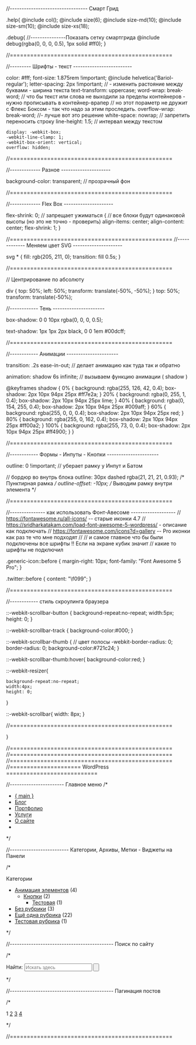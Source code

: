 //--------------------------------- Смарт Грид

.help{
  @include col();
  @include size(6);
  @include size-md(10);
  @include size-sm(10);
  @include size-xs(18);

  .debug{ //---------------Показать сетку смартгрида
    @include debug(rgba(0, 0, 0, 0.5), 1px solid #ff0);
  }

//================================================


//--------- Шрифты - текст -------------------------


  color: #fff;
  font-size: 1.875rem !important;
  @include helvetica('Bariol-regular');
  letter-spacing: 2px !important; // - изменить растояние между буквами - ширина текста
  text-transform: uppercase;
  word-wrap: break-word;  // что бы текст или слова не выходили за пределы контейнеров  - нужно прописывать в контейнер-врапер
  // но этот пораметр не дружит с Флекс Боксом - так что надо за этим проследить.
  overflow-wrap: break-word; //- лучше вот это решение
  white-space: nowrap; // запретить переносить строку
  line-height: 1.5; // интервал между текстом


    display: -webkit-box;
    -webkit-line-clamp: 1;
    -webkit-box-orient: vertical;
    overflow: hidden;

  

//================================================


//------------- Разное ---------------------

background-color: transparent; // прозрачный фон

//================================================



//------------- Flex Box ---------------------

flex-shrink: 0; // запрещает ужиматься
{ // все блоки будут одинаковой высоты (но это не точно - проверить)
  align-items: center;
  align-content: center;
  flex-shrink: 1;
}

//================================================
//------------- Меняем цвет SVG ---------------------

svg * {
  fill: rgb(205, 211, 0);
  transition: fill 0.5s;
}

//================================================


// Центрирование по абсолюту

div {
      top: 50%;
      left: 50%;
      transform: translate(-50%, -50%);
}
    top: 50%;
    transform: translate(-50%);



//------------ Тень ----------------------

  box-shadow: 0 0 10px rgba(0, 0, 0, 0.5);

  text-shadow: 1px 1px 2px black, 0 0 1em #00dcff;


//================================================




//------------ Анимации ----------------------


  transition: .2s ease-in-out;  // делает анимацию как туда так и обратно


  animation: shadow 6s infinite; // вызываем функцию анимации  ( shadow )

  @keyframes shadow {
    0% {
      background: rgba(255, 126, 42, 0.4);
      box-shadow: 2px 10px 94px 25px #ff7e2a; }
    20% {
      background: rgba(0, 255, 1, 0.4);
      box-shadow: 2px 10px 94px 25px lime; }
    40% {
      background: rgba(0, 154, 255, 0.4);
      box-shadow: 2px 10px 94px 25px #009aff; }
    60% {
      background: rgba(255, 0, 0, 0.4);
      box-shadow: 2px 10px 94px 25px red; }
    80% {
      background: rgba(255, 0, 162, 0.4);
      box-shadow: 2px 10px 94px 25px #ff00a2; }
    100% {
      background: rgba(255, 73, 0, 0.4);
      box-shadow: 2px 10px 94px 25px #ff4900; } }


//================================================



//------------ Формы - Инпуты - Кнопки ----------------------

  outline: 0 !important; // уберает рамку у Инпут и Батом


 // бордюр во внутрь блока
  outline: 30px dashed rgba(21, 21, 21, 0.93); /* Пунктирная рамка */
  outline-offset: -10px; /* Выводим рамку внутри элемента */



//================================================





//--------------- как использовать Фонт-Авесоме -------------------
 //  https://fontawesome.ru/all-icons/ -- старые иконки 4.7
//   https://sridharkatakam.com/load-font-awesome-5-wordpress/    - описание как подключать
  // https://fontawesome.com/icons?d=gallery   -- Pro иконки как раз те что мне подходят
//<i class="fa fa-history"></i>
// и самое главное что бы были подключены все шрифты !! Если на экране кубик значит
// какие то шрифты не подключил

  .generic-icon::before {
     margin-right: 10px;
     font-family: "Font Awesome 5 Pro";
   }

  .twitter::before {
    content: "\f099";
  }


//================================================




//------------ стиль скроулинга браузера


  ::-webkit-scrollbar-button {
    background-repeat:no-repeat;
    width:5px;
    height: 0;
  }

  ::-webkit-scrollbar-track {
    background-color:#000;
  }

  ::-webkit-scrollbar-thumb { // цвет полосы
    -webkit-border-radius: 0;
    border-radius: 0;
    background-color:#721c24;
  }

  ::-webkit-scrollbar-thumb:hover{
    background-color:red;
  }

  ::-webkit-resizer{

    background-repeat:no-repeat;
    width:4px;
    height: 0;
  }

  ::-webkit-scrollbar{
    width: 8px;
  }


//================================================









}



//================================================
//================================================
//================================================
//=====================  WordPress  ===========================


//----------------------- Главное меню
/*
<nav>
<ul class="header-menu">

<li id="menu-item-57" class="menu-item menu-item-type-post_type menu-item-object-page menu-item-home menu-item-57"><a href="" class="active">{ main }</a></li>
<li id="menu-item-40" class="menu-item menu-item-type-custom menu-item-object-custom menu-item-40"><a href="">Блог</a></li>
<li id="menu-item-58" class="menu-item menu-item-type-post_type menu-item-object-page menu-item-58"><a href="" class="">Портфолио</a></li>
<li id="menu-item-59" class="menu-item menu-item-type-post_type menu-item-object-page menu-item-59"><a href="" class="">Услуги</a></li>
<li id="menu-item-60" class="menu-item menu-item-type-post_type menu-item-object-page menu-item-60"><a href="">О сайте</a></li>

<li class="lamp" style="left: 0px; width: 88px;"><span></span></li>
</ul>
</nav>

*/








//------------------------- Категории, Архивы, Метки - Виджеты на Панели


/*

<div class="sl-categories widget_categories"><span>Категории</span>
		<ul>
	<li class="cat-item cat-item-17"><a href="">Анимация элементов</a> (4)
<ul class="children">
	<li class="cat-item cat-item-29"><a href="">Кнопки</a> (2)
	<ul class="children">
	<li class="cat-item cat-item-31"><a href="">Тестовая</a> (1)
</li>
	</ul>
</li>
</ul>
</li>
	<li class="cat-item cat-item-1"><a href="">Без рубрики</a> (3)
</li>
	<li class="cat-item cat-item-4"><a href="">Ещё одна рубрика</a> (22)
</li>
	<li class="cat-item cat-item-5"><a href="">Тестовая рубрика</a> (1)
</li>
		</ul>
</div>

 */







//-------------------------------------------- Поиск по сайту

/*

<div class="sl-categories widget_search"><form role="search" method="get" id="searchform" class="searchform" action="https://coderr.ru/">
				<div>
					<label class="screen-reader-text" for="s">Найти:</label>
					<input type="text" value="" name="s" id="s" placeholder="Искать здесь">
					<input type="submit" id="searchsubmit" value="">
				</div>
			</form></div>

 */




//-------------------------------------------- Пагинация постов

/*

<nav class="navigation pagination" role="navigation">
		<div class="nav-links"><span aria-current="page" class="page-numbers current">1</span>
<a class="page-numbers" href="">2</a>
<a class="page-numbers" href="">3</a>
<a class="page-numbers" href="">4</a>
<a class="next page-numbers" href=""><i class="fa fa-angle-double-right" aria-hidden="true"></i></a></div>
	</nav>

 */
















//================================================

